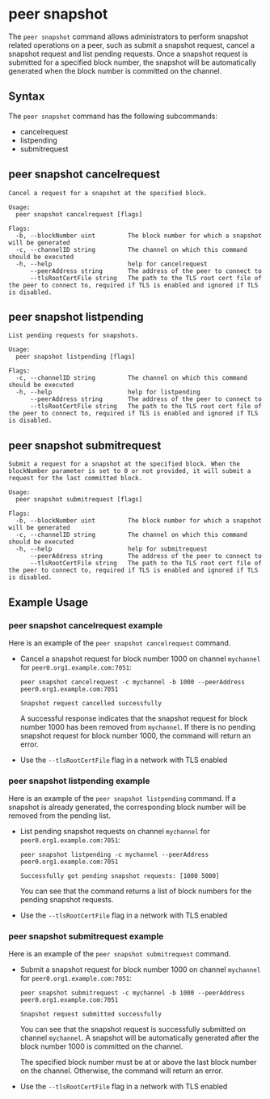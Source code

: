 <!---
 File generated by generateHelpDocs.sh. DO NOT EDIT.
 Please make changes to preamble and postscript wrappers as appropriate.
 --->

# peer snapshot

The `peer snapshot` command allows administrators to perform snapshot related
operations on a peer, such as submit a snapshot request, cancel a snapshot request
and list pending requests. Once a snapshot request is submitted for a specified
block number, the snapshot will be automatically generated when the block number is
committed on the channel.

## Syntax

The `peer snapshot` command has the following subcommands:

  * cancelrequest
  * listpending
  * submitrequest

## peer snapshot cancelrequest
```
Cancel a request for a snapshot at the specified block.

Usage:
  peer snapshot cancelrequest [flags]

Flags:
  -b, --blockNumber uint         The block number for which a snapshot will be generated
  -c, --channelID string         The channel on which this command should be executed
  -h, --help                     help for cancelrequest
      --peerAddress string       The address of the peer to connect to
      --tlsRootCertFile string   The path to the TLS root cert file of the peer to connect to, required if TLS is enabled and ignored if TLS is disabled.
```


## peer snapshot listpending
```
List pending requests for snapshots.

Usage:
  peer snapshot listpending [flags]

Flags:
  -c, --channelID string         The channel on which this command should be executed
  -h, --help                     help for listpending
      --peerAddress string       The address of the peer to connect to
      --tlsRootCertFile string   The path to the TLS root cert file of the peer to connect to, required if TLS is enabled and ignored if TLS is disabled.
```


## peer snapshot submitrequest
```
Submit a request for a snapshot at the specified block. When the blockNumber parameter is set to 0 or not provided, it will submit a request for the last committed block.

Usage:
  peer snapshot submitrequest [flags]

Flags:
  -b, --blockNumber uint         The block number for which a snapshot will be generated
  -c, --channelID string         The channel on which this command should be executed
  -h, --help                     help for submitrequest
      --peerAddress string       The address of the peer to connect to
      --tlsRootCertFile string   The path to the TLS root cert file of the peer to connect to, required if TLS is enabled and ignored if TLS is disabled.
```

## Example Usage

### peer snapshot cancelrequest example

Here is an example of the `peer snapshot cancelrequest` command.

  * Cancel a snapshot request for block number 1000 on channel `mychannel`
    for `peer0.org1.example.com:7051`:

    ```
    peer snapshot cancelrequest -c mychannel -b 1000 --peerAddress peer0.org1.example.com:7051

    Snapshot request cancelled successfully

    ```

    A successful response indicates that the snapshot request for block number 1000 has been removed from `mychannel`.
    If there is no pending snapshot request for block number 1000, the command will return an error.

  * Use the `--tlsRootCertFile` flag in a network with TLS enabled

### peer snapshot listpending example

Here is an example of the `peer snapshot listpending` command.
If a snapshot is already generated, the corresponding block number will be removed from the pending list.

  * List pending snapshot requests on channel `mychannel`
    for `peer0.org1.example.com:7051`:

    ```
    peer snapshot listpending -c mychannel --peerAddress peer0.org1.example.com:7051

    Successfully got pending snapshot requests: [1000 5000]

    ```

    You can see that the command returns a list of block numbers for the pending snapshot requests.

  * Use the `--tlsRootCertFile` flag in a network with TLS enabled

### peer snapshot submitrequest example

Here is an example of the `peer snapshot submitrequest` command.

  * Submit a snapshot request for block number 1000 on channel `mychannel`
    for `peer0.org1.example.com:7051`:

    ```
    peer snapshot submitrequest -c mychannel -b 1000 --peerAddress peer0.org1.example.com:7051

    Snapshot request submitted successfully

    ```

    You can see that the snapshot request is successfully submitted on channel `mychannel`.
    A snapshot will be automatically generated after the block number 1000 is committed on the channel.

    The specified block number must be at or above the last block number on the channel.
    Otherwise, the command will return an error.

  * Use the `--tlsRootCertFile` flag in a network with TLS enabled

